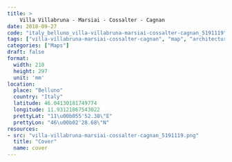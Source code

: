 ```yaml
---
title: > 
    Villa Villabruna - Marsiai - Cossalter - Cagnan
date: 2018-09-27
code: "italy_belluno_villa-villabruna-marsiai-cossalter-cagnan_5191119"
tags: ["villa-villabruna-marsiai-cossalter-cagnan", "map", "architecture", "buildings", "Belluno", "Italy"]
categories: ["Maps"]
draft: false
format:
  width: 210
  height: 297
  unit: 'mm'
location:
  place: "Belluno"
  country: "Italy"
  latitude: 46.04130181749774
  longitude: 11.93121867543022
  prettyLat: "11\u00b055'52.38\"E"
  prettyLon: "46\u00b02'28.68\"N"
resources:
- src: "villa-villabruna-marsiai-cossalter-cagnan_5191119.png"
  title: "Cover"
  name: cover
---
```

